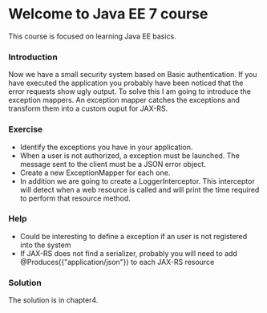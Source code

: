 # Welcome to Java EE 7 course

This course is focused on learning Java EE basics.

### Introduction

Now we have a small security system based on Basic authentication. If you have executed the application you probably have been noticed that the error requests show ugly output. To solve this I am going to introduce the exception mappers. An exception mapper catches the exceptions and transform them into a custom ouput for JAX-RS.

### Exercise

* Identify the exceptions you have in your application.
* When a user is not authorized, a exception must be launched. The message sent to the client must be a JSON error object.
* Create a new ExceptionMapper for each one.
* In addition we are going to create a LoggerInterceptor. This interceptor will detect when a web resource is called and will print the time required to perform that resource method.

### Help

* Could be interesting to define a exception if an user is not registered into the system
* If JAX-RS does not find a serializer, probably you will need to add @Produces({"application/json"}) to each JAX-RS resource

### Solution

The solution is in chapter4.
